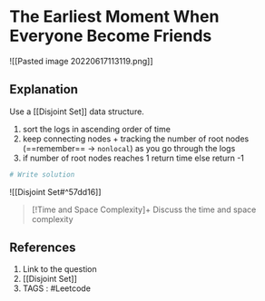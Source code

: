 # The Earliest Moment When Everyone Become Friends
![[Pasted image 20220617113119.png]]

## Explanation 
Use a [[Disjoint Set]] data structure. 
1. sort the logs in ascending order of time 
2. keep connecting nodes + tracking the number of root nodes (==remember== -> `nonlocal`) as you go through the logs
3. if number of root nodes reaches 1 return time else return -1

```python
# Write solution

```

![[Disjoint Set#^57dd16]]

>[!Time and Space Complexity]+
>Discuss the time and space complexity 

## References 
1. Link to the question
2. [[Disjoint Set]]
3. TAGS : #Leetcode